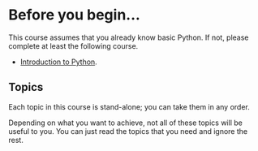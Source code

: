 # Before you begin...

This course assumes that you already know basic Python.
If not, please complete at least the following course.

* [Introduction to Python](https://trinket.io/aposteriori/courses/introduction-to-python).

## Topics

Each topic in this course is stand-alone; you can take them in any order.

Depending on what you want to achieve, not all of these topics will be useful to you.
You can just read the topics that you need and ignore the rest.
